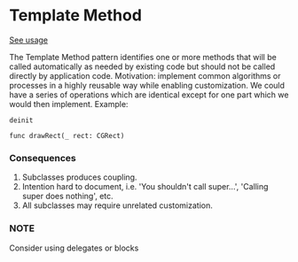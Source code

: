 # Template Method
[See usage](https://github.com/asalom/Cocoa-Design-Patterns-in-Swift/tree/master/DesignPatterns/DesignPatternsTests/Basic/Template%20Method)

The Template Method pattern identifies one or more methods that will be called automatically as needed by existing code but should not be called directly by application code.
Motivation: implement common algorithms or processes in a highly reusable way while enabling customization.
We could have a series of operations which are identical except for one part which we would then implement.
Example:

```objc
deinit

func drawRect(_ rect: CGRect)
``` 

### Consequences
1. Subclasses produces coupling.
2. Intention hard to document, i.e. 'You shouldn't call super...', 'Calling super does nothing', etc.
3. All subclasses may require unrelated customization.

### NOTE
Consider using delegates or blocks